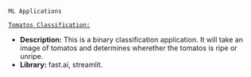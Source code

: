 
`ML Applications`

[`Tomatos Classification:`](https://huggingface.co/spaces/andtr-2021/ripe-tomato-or-unrip-tomato?logs=container) 
- **Description:** This is a binary classification application. It will take an image of tomatos and determines wherether the tomatos is ripe or unripe.
- **Library:** fast.ai, streamlit. 



